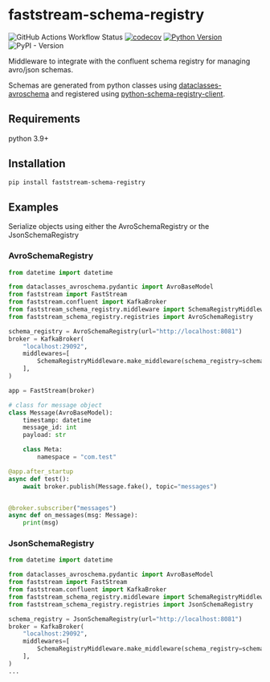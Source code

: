 # faststream-schema-registry

![GitHub Actions Workflow Status](https://img.shields.io/github/actions/workflow/status/mlovretovich/faststream-schema-registry/python-app.yml)
[![codecov](https://codecov.io/gh/mlovretovich/faststream-schema-registry/graph/badge.svg?token=NJNZZ3D35Y)](https://codecov.io/gh/mlovretovich/faststream-schema-registry)
[![Python Version](https://img.shields.io/badge/python-3.9+-blue.svg)](https://img.shields.io/badge/python-3.9+-blue.svg)
![PyPI - Version](https://img.shields.io/pypi/v/faststream-schema-registry)

Middleware to integrate with the confluent schema registry for managing avro/json schemas.

Schemas are generated from
python classes using [dataclasses-avroschema](https://github.com/marcosschroh/dataclasses-avroschema) and
registered using [python-schema-registry-client](https://github.com/marcosschroh/python-schema-registry-client).

## Requirements
python 3.9+
## Installation
```bash
pip install faststream-schema-registry
```

## Examples
Serialize objects using either the AvroSchemaRegistry or the JsonSchemaRegistry
### AvroSchemaRegistry
```python
from datetime import datetime

from dataclasses_avroschema.pydantic import AvroBaseModel
from faststream import FastStream
from faststream.confluent import KafkaBroker
from faststream_schema_registry.middleware import SchemaRegistryMiddleware
from faststream_schema_registry.registries import AvroSchemaRegistry

schema_registry = AvroSchemaRegistry(url="http://localhost:8081")
broker = KafkaBroker(
    "localhost:29092",
    middlewares=[
        SchemaRegistryMiddleware.make_middleware(schema_registry=schema_registry)
    ],
)

app = FastStream(broker)

# class for message object
class Message(AvroBaseModel):
    timestamp: datetime
    message_id: int
    payload: str

    class Meta:
        namespace = "com.test"

@app.after_startup
async def test():
    await broker.publish(Message.fake(), topic="messages")


@broker.subscriber("messages")
async def on_messages(msg: Message):
    print(msg)


```

### JsonSchemaRegistry
```python
from datetime import datetime

from dataclasses_avroschema.pydantic import AvroBaseModel
from faststream import FastStream
from faststream.confluent import KafkaBroker
from faststream_schema_registry.middleware import SchemaRegistryMiddleware
from faststream_schema_registry.registries import JsonSchemaRegistry

schema_registry = JsonSchemaRegistry(url="http://localhost:8081")
broker = KafkaBroker(
    "localhost:29092",
    middlewares=[
        SchemaRegistryMiddleware.make_middleware(schema_registry=schema_registry)
    ],
)
...
```
